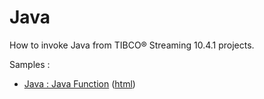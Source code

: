 # Java

How to invoke Java from TIBCO&reg; Streaming 10.4.1 projects.

Samples :

* [Java : Java Function](javafunction/src/site/markdown/index.md) ([html](https://tibcosoftware.github.io/tibco-streaming-samples/10.4.1/java/javafunction/))
